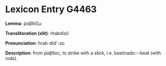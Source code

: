 # Lexicon Entry G4463

**Lemma**: ῥαβδίζω

**Transliteration (xlit)**: rhabdízō

**Pronunciation**: hrab-did'-zo

**Description**:
from ῥάβδος; to strike with a stick, i.e. bastinado:--beat (with rods).
